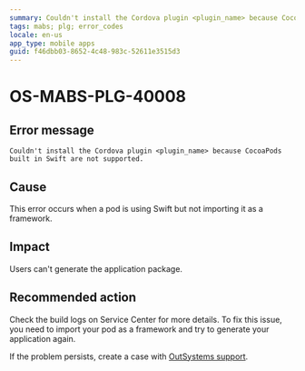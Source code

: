 ```yaml
---
summary: Couldn't install the Cordova plugin <plugin_name> because CocoaPods built in Swift are not supported.
tags: mabs; plg; error_codes
locale: en-us
app_type: mobile apps
guid: f46dbb03-8652-4c48-983c-52611e3515d3
---
```


# OS-MABS-PLG-40008

## Error message

`Couldn't install the Cordova plugin <plugin_name> because CocoaPods built in
Swift are not supported.`

## Cause

This error occurs when a pod is using Swift but not importing it as a
framework.

## Impact

Users can't generate the application package.

## Recommended action

Check the build logs on Service Center for more details. To fix this issue, you
need to import your pod as a framework and try to generate your application
again.

If the problem persists, create a case with [OutSystems
support](https://success.outsystems.com/Support).
